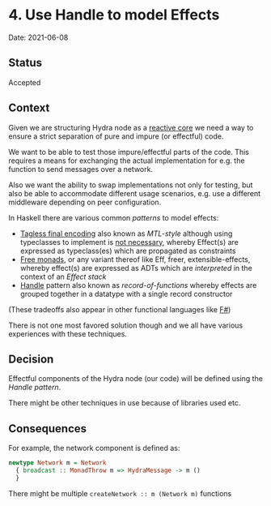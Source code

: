 # 4. Use Handle to model Effects

Date: 2021-06-08

## Status

Accepted

## Context

Given we are structuring Hydra node as a [reactive core](0002-reactive-core.md) we need a way to ensure a strict separation of pure and impure (or effectful) code.

We want to be able to test those impure/effectful parts of the code. This requires a means for exchanging the actual implementation for e.g. the function to send messages over a network.

Also we want the ability to swap implementations not only for testing, but also be able
to accommodate different usage scenarios, e.g. use a different middleware
depending on peer configuration.

In Haskell there are various common _patterns_ to model effects:
  * [Tagless final encoding](http://okmij.org/ftp/tagless-final/index.html) also known as _MTL-style_ although using typeclasses to implement is [not necessary](https://www.foxhound.systems/blog/final-tagless/), whereby Effect(s) are expressed as typeclass(es) which are propagated as constraints
  * [Free monads](https://reasonablypolymorphic.com/blog/freer-monads/), or any variant thereof like Eff, freer, extensible-effects, whereby effect(s) are expressed as ADTs which are _interpreted_ in the context of an _Effect stack_
  * [Handle](https://jaspervdj.be/posts/2018-03-08-handle-pattern.html) pattern also known as _record-of-functions_ whereby effects are grouped together in a datatype with a single record constructor

(These tradeoffs also appear in other functional languages like
[F#](https://medium.com/@dogwith1eye/prefer-records-of-functions-to-interfaces-d6413af4d2c3))

There is not one most favored solution though and we all have various
experiences with these techniques.

## Decision

Effectful components of the Hydra node (our code) will be defined using the _Handle pattern_.

There might be other techniques in use because of libraries used etc.

## Consequences

For example, the network component is defined as:
  ```hs
  newtype Network m = Network
    { broadcast :: MonadThrow m => HydraMessage -> m ()
    }
  ```
There might be multiple `createNetwork :: m (Network m)` functions
